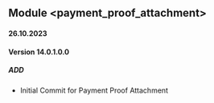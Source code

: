 ## Module <payment_proof_attachment>

#### 26.10.2023
#### Version 14.0.1.0.0
##### ADD
- Initial Commit for Payment Proof Attachment
